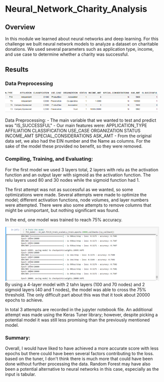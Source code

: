# Neural_Network_Charity_Analysis

## Overview
In this module we learned about neural networks and deep learning. For this challenge we built neural network models to analyze a dataset on charitable donations.
We used several parameters such as application type, income, and use case to determine whether a charity was successful.

## Results

### Data Preprocessing
![](Results/df_overview.PNG)

Data Preprocessing:
    - The main variable that we wanted to test and predict was "IS_SUCCESSFUL"
    - Our main features were: 
        APPLICATION_TYPE
        AFFILIATION
        CLASSIFICATION
        USE_CASE
        ORGANIZATION
        STATUS
        INCOME_AMT
        SPECIAL_CONSIDERATIONS
        ASK_AMT
    - From the original data set, we also had the EIN number and the Name as columns. For the sake of the model these provided no benefit, so they were removed.

### Compiling, Training, and Evaluating:

For the first model we used 3 layers total, 2 layers with relu as the activation function and an output layer with sigmoid as the activation function. The relu layers used 80 and 30 nodes while the sigmoid function had 1.

The first attempt was not as successful as we wanted, so some optimizations were made. Several attempts were made to optimize the model; different activation functions, node volumes, and layer numbers were attempted. There were also some attempts to remove columns that might be unimportant, but nothing significant was found. 

In the end, one model was trained to reach 75% accuracy.

![](Results/opt1_results.PNG)
By using a 4-layer model with 2 tahn layers (100 and 70 nodes) and 2 sigmoid layers (40 and 1 nodes), the model was able to cross the 75% threshold. The only difficult part about this was that it took about 20000 epochs to achieve.

In total 3 attempts are recorded in the jupyter notebook file. An additional attempt was made using the Keras Tuner library; however, despite picking a potential model it was still less promising than the previously mentioned model.

### Summary: 
Overall, I would have liked to have achieved a more accurate score with less epochs but there could have been several factors contributing to the loss. based on the tuner, I don't think there is much more that could have been done without further processing the data. Random Forest may have also been a potential alternative to neural networks in this case, especially as the input is tabular.
